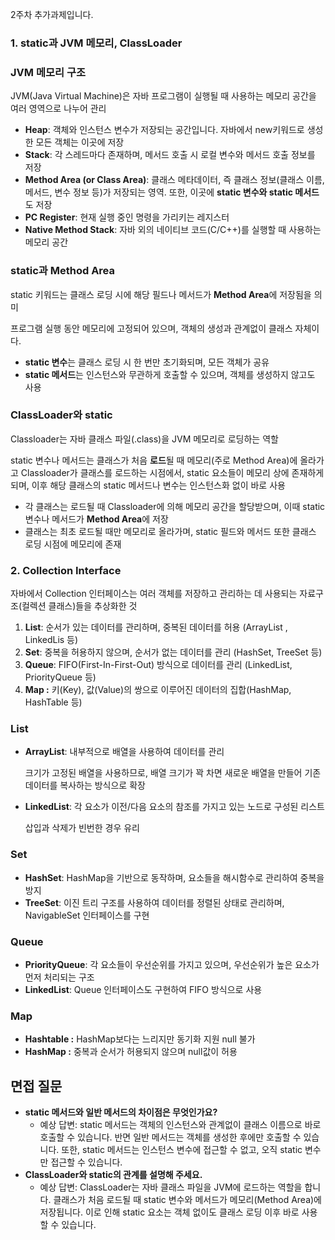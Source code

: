 2주차 추가과제입니다.

### **1. static과 JVM 메모리, ClassLoader**

### **JVM 메모리 구조**

JVM(Java Virtual Machine)은 자바 프로그램이 실행될 때 사용하는 메모리 공간을 여러 영역으로 나누어 관리

- **Heap**: 객체와 인스턴스 변수가 저장되는 공간입니다. 자바에서 new키워드로 생성한 모든 객체는 이곳에 저장
- **Stack**: 각 스레드마다 존재하며, 메서드 호출 시 로컬 변수와 메서드 호출 정보를 저장
- **Method Area (or Class Area)**: 클래스 메타데이터, 즉 클래스 정보(클래스 이름, 메서드, 변수 정보 등)가 저장되는 영역. 또한, 이곳에 **static 변수와 static 메서드**도 저장
- **PC Register**: 현재 실행 중인 명령을 가리키는 레지스터
- **Native Method Stack**: 자바 외의 네이티브 코드(C/C++)를 실행할 때 사용하는 메모리 공간

### **static과 Method Area**

static 키워드는 클래스 로딩 시에 해당 필드나 메서드가 **Method Area**에 저장됨을 의미

프로그램 실행 동안 메모리에 고정되어 있으며, 객체의 생성과 관계없이 클래스 자체이다.

- **static 변수**는 클래스 로딩 시 한 번만 초기화되며, 모든 객체가 공유
- **static 메서드**는 인스턴스와 무관하게 호출할 수 있으며, 객체를 생성하지 않고도 사용

### **ClassLoader와 static**

Classloader는 자바 클래스 파일(.class)을 JVM 메모리로 로딩하는 역할

static 변수나 메서드는 클래스가 처음 **로드**될 때 메모리(주로 Method Area)에 올라가고 Classloader가 클래스를 로드하는 시점에서, static 요소들이 메모리 상에 존재하게 되며, 이후 해당 클래스의 static 메서드나 변수는 인스턴스화 없이 바로 사용

- 각 클래스는 로드될 때 Classloader에 의해 메모리 공간을 할당받으며, 이때 static 변수나 메서드가 **Method Area**에 저장
- 클래스는 최초 로드될 때만 메모리로 올라가며, static 필드와 메서드 또한 클래스 로딩 시점에 메모리에 존재

### **2. Collection Interface**

자바에서 Collection 인터페이스는 여러 객체를 저장하고 관리하는 데 사용되는 자료구조(컬렉션 클래스)들을 추상화한 것

1. **List**: 순서가 있는 데이터를 관리하며, 중복된 데이터를 허용 (ArrayList , LinkedLis  등)
2. **Set**: 중복을 허용하지 않으며, 순서가 없는 데이터를 관리 (HashSet, TreeSet 등)
3. **Queue**: FIFO(First-In-First-Out) 방식으로 데이터를 관리 (LinkedList, PriorityQueue 등)
4. **Map :** 키(Key), 값(Value)의 쌍으로 이루어진 데이터의 집합(HashMap, HashTable 등)

### **List**

- **ArrayList**: 내부적으로 배열을 사용하여 데이터를 관리

  크기가 고정된 배열을 사용하므로, 배열 크기가 꽉 차면 새로운 배열을 만들어 기존 데이터를 복사하는 방식으로 확장

- **LinkedList**: 각 요소가 이전/다음 요소의 참조를 가지고 있는 노드로 구성된 리스트

  삽입과 삭제가 빈번한 경우 유리


### **Set**

- **HashSet**: HashMap을 기반으로 동작하며, 요소들을 해시함수로 관리하여 중복을 방지
- **TreeSet**: 이진 트리 구조를 사용하여 데이터를 정렬된 상태로 관리하며, NavigableSet 인터페이스를 구현

### **Queue**

- **PriorityQueue**: 각 요소들이 우선순위를 가지고 있으며, 우선순위가 높은 요소가 먼저 처리되는 구조
- **LinkedList**: Queue 인터페이스도 구현하여 FIFO 방식으로 사용

### Map

- **Hashtable :** HashMap보다는 느리지만 동기화 지원 null 불가
- **HashMap :** 중복과 순서가 허용되지 않으며 null값이 허용

## 면접 질문

- **static 메서드와 일반 메서드의 차이점은 무엇인가요?**
    - 예상 답변: static 메서드는 객체의 인스턴스와 관계없이 클래스 이름으로 바로 호출할 수 있습니다. 반면 일반 메서드는 객체를 생성한 후에만 호출할 수 있습니다. 또한, static 메서드는 인스턴스 변수에 접근할 수 없고, 오직 static 변수만 접근할 수 있습니다.
- **ClassLoader와 static의 관계를 설명해 주세요.**
    - 예상 답변: ClassLoader는 자바 클래스 파일을 JVM에 로드하는 역할을 합니다. 클래스가 처음 로드될 때  static 변수와 메서드가 메모리(Method Area)에 저장됩니다. 이로 인해 static 요소는 객체 없이도 클래스 로딩 이후 바로 사용할 수 있습니다.